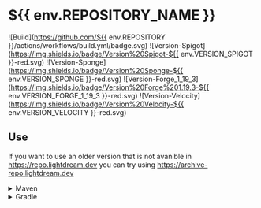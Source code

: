 # ${{ env.REPOSITORY_NAME }}

![Build](https://github.com/${{ env.REPOSITORY }}/actions/workflows/build.yml/badge.svg)
![Version-Spigot](https://img.shields.io/badge/Version%20Spigot-${{ env.VERSION_SPIGOT }}-red.svg)
![Version-Sponge](https://img.shields.io/badge/Version%20Sponge-${{ env.VERSION_SPONGE }}-red.svg)
![Version-Forge_1_19_3](https://img.shields.io/badge/Version%20Forge%201.19.3-${{ env.VERSION_FORGE_1_19_3 }}-red.svg)
![Version-Velocity](https://img.shields.io/badge/Version%20Velocity-${{ env.VERSION_VELOCITY }}-red.svg)

## Use

If you want to use an older version that is not avanible in https://repo.lightdream.dev you can try using https://archive-repo.lightdream.dev

<details>
  <summary>Maven</summary><blockquote>
  <details><summary>repo.lightdream.dev</summary>

```xml
<repositories>
    <repository>
        <id>lightdream-repo</id>
        <url>https://repo.lightdream.dev/</url>
    </repository>
</repositories>
```

```xml
<dependenies>
    <dependency>
        <groupId>${{ env.GROUP }}</groupId>
        <artifactId>${{ env.ARTIFACT_SPIGOT }}</artifactId>
        <version>${{ env.VERSION_SPIGOT }}</version>
    </dependency>
    <dependency>
        <groupId>${{ env.GROUP }}</groupId>
        <artifactId>${{ env.ARTIFACT_SPONGE }}</artifactId>
        <version>${{ env.VERSION_SPONGE }}</version>
    </dependency>
    <dependency>
        <groupId>${{ env.GROUP }}</groupId>
        <artifactId>${{ env.ARTIFACT_FORGE_1_19_3 }}</artifactId>
        <version>${{ env.VERSION_FORGE_1_19_3 }}</version>
    </dependency>
    <dependency>
        <groupId>${{ env.GROUP }}</groupId>
        <artifactId>${{ env.ARTIFACT_VELOCITY }}</artifactId>
        <version>${{ env.ARTIFACT_VELOCITY }}</version>
    </dependency>
</dependenies>
```

  </details>

  <details><summary  style="padding-left:25px">jitpack.io</summary>

```xml
<repositories>
    <repository>
        <id>jitpack.io</id>
        <url>https://jitpack.io</url>
    </repository>
</repositories>
```

```xml
<dependencies>
    <dependency>
        <groupId>com.github.${{ env.GITHUB_USERNAME }}</groupId>
        <artifactId>${{ env.ARTIFACT_SPIGOT }}</artifactId>
        <version>${{ env.VERSION_SPIGOT }}</version>
    </dependency>
    <dependency>
        <groupId>com.github.${{ env.GITHUB_USERNAME }}</groupId>
        <artifactId>${{ env.ARTIFACT_SPONGE }}</artifactId>
        <version>${{ env.VERSION_SPONGE }}</version>
    </dependency>
    <dependency>
        <groupId>com.github.${{ env.GITHUB_USERNAME }}</groupId>
        <artifactId>${{ env.ARTIFACT_FORGE_1_19_3 }}</artifactId>
        <version>${{ env.VERSION_FORGE_1_19_3 }}</version>
    </dependency>
    <dependency>
        <groupId>com.github.${{ env.GITHUB_USERNAME }}</groupId>
        <artifactId>${{ env.ARTIFACT_VELOCITY }}</artifactId>
        <version>${{ env.ARTIFACT_VELOCITY }}</version>
    </dependency>
</dependencies>
```

</blockquote></details>

</details>

<details><summary>Gradle</summary><blockquote>

  <details><summary>Groovy</summary><blockquote>

  <details><summary>repo.lightdream.dev</summary>

```groovy
repositories {
    maven("https://repo.lightdream.dev/")
}
```

```groovy
dependencies {
    implementation "${{ env.GROUP }}:${{ env.ARTIFACT_SPIGOT }}:${{ env.VERSION_SPIGOT }}"
    implementation "${{ env.GROUP }}:${{ env.ARTIFACT_SPONGE }}:${{ env.VERSION_SPONGE }}"
    implementation "${{ env.GROUP }}:${{ env.ARTIFACT_FORGE_1_19_3 }}:${{ env.VERSION_FORGE_1_19_3 }}"
    implementation "${{ env.GROUP }}:${{ env.ARTIFACT_VELOCITY }}:${{ env.VERSION_VELOCITY }}"
}
```
  </details>

  <details><summary>jitpack.io</summary>

```groovy
repositories {
    maven { url "https://jitpack.io" }
}
```

```groovy
dependencies {
    implementation "com.github.${{ env.GITHUB_USERNAME }}:${{ env.ARTIFACT_SPIGOT }}:${{ env.VERSION_SPIGOT }}"
    implementation "com.github.${{ env.GITHUB_USERNAME }}:${{ env.ARTIFACT_SPONGE }}:${{ env.VERSION_SPONGE }}"
    implementation "com.github.${{ env.GITHUB_USERNAME }}:${{ env.ARTIFACT_FORGE_1_19_3 }}:${{ env.VERSION_FORGE_1_19_3 }}"
    implementation "com.github.${{ env.GITHUB_USERNAME }}:${{ env.ARTIFACT_VELOCITY }}:${{ env.VERSION_VELOCITY }}"
}
```
  </details>
</blockquote></details>

  <details>
    <summary>Kotlin</summary><blockquote>

  <details>
<summary>repo.lightdream.dev</summary>

```groovy
repositories {
    maven { url "https://repo.lightdream.dev/" }
}
```

```groovy
dependencies {
    implementation("${{ env.GROUP }}:${{ env.ARTIFACT_SPIGOT }}:${{ env.VERSION_SPIGOT }}")
    implementation("${{ env.GROUP }}:${{ env.ARTIFACT_SPONGE }}:${{ env.VERSION_SPONGE }}")
    implementation("${{ env.GROUP }}:${{ env.ARTIFACT_FORGE_1_19_3 }}:${{ env.VERSION_FORGE_1_19_3 }}")
    implementation("${{ env.GROUP }}:${{ env.ARTIFACT_VELOCITY }}:${{ env.VERSION_VELOCITY }}")
}
```
  </details>
  <details>
  <summary style="padding-left:50px">jitpack.io</summary>

```kotlin
repositories {
    maven("https://jitpack.io")
}
```

```kotlin
dependencies {
    implementation("com.github.${{ env.GITHUB_USERNAME }}:${{ env.ARTIFACT_SPIGOT }}:${{ env.VERSION_SPIGOT }}")
    implementation("com.github.${{ env.GITHUB_USERNAME }}:${{ env.ARTIFACT_SPONGE }}:${{ env.VERSION_SPONGE }}")
    implementation("com.github.${{ env.GITHUB_USERNAME }}:${{ env.ARTIFACT_FORGE_1_19_3 }}:${{ env.VERSION_FORGE_1_19_3 }}")
    implementation("com.github.${{ env.GITHUB_USERNAME }}:${{ env.ARTIFACT_VELOCITY }}:${{ env.VERSION_VELOCITY }}")
}
```



</details>

  </blockquote></details>

</blockquote></details>




